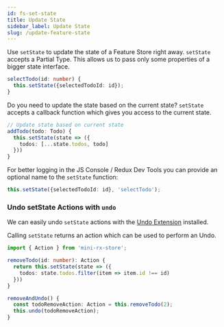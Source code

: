 ```yaml
---
id: fs-set-state
title: Update State
sidebar_label: Update State
slug: /update-feature-state
---
```

Use `setState` to update the state of a Feature Store right away.
`setState` accepts a Partial Type. This allows us to pass only some properties of a bigger state interface.
```ts title="todo-feature-store.ts"
selectTodo(id: number) {
  this.setState({selectedTodoId: id});
}
```
Do you need to update the state based on the current state?
`setState` accepts a callback function which gives you access to the current state.
```ts title="todo-feature-store.ts"
// Update state based on current state
addTodo(todo: Todo) {
  this.setState(state => ({
    todos: [...state.todos, todo]
  }))
}
```
For better logging in the JS Console / Redux Dev Tools you can provide an optional name to the `setState` function:

```ts
this.setState({selectedTodoId: id}, 'selectTodo');
```
### Undo setState Actions with `undo`
We can easily undo `setState` actions with the [Undo Extension](ext-undo-extension) installed.

Calling `setState` returns an action which can be used to perform an Undo.

```ts title="todo-feature-store.ts"
import { Action } from 'mini-rx-store';

removeTodo(id: number): Action {
  return this.setState(state => ({
    todos: state.todos.filter(item => item.id !== id)
  }))
}

removeAndUndo() {
  const todoRemoveAction: Action = this.removeTodo(2);
  this.undo(todoRemoveAction);   
}
```
